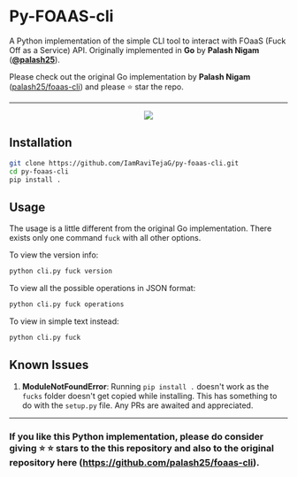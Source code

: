 # Py-FOAAS-cli

A Python implementation of the simple CLI tool to interact with FOaaS (Fuck Off as a Service) API. Originally implemented in **Go** by **Palash Nigam** ([**@palash25**](https://github.com/palash25)).

Please check out the original Go implementation by **Palash Nigam** ([palash25/foaas-cli](https://github.com/palash25/foaas-cli)) and please :star: star the repo.

***

<p align="center">
  <img src="https://github.com/IamRaviTejaG/py-foaas-cli/blob/master/assets/fuck.gif" />
</p>

## Installation
```bash
git clone https://github.com/IamRaviTejaG/py-foaas-cli.git
cd py-foaas-cli
pip install .
```

## Usage
The usage is a little different from the original Go implementation. There exists only one command `fuck` with all other options.

To view the version info:
```bash
python cli.py fuck version
```

To view all the possible operations in JSON format:
```bash
python cli.py fuck operations
```
To view in simple text instead:
```bash
python cli.py fuck
```

## Known Issues
1. **ModuleNotFoundError**: Running `pip install .` doesn't work as the `fucks` folder doesn't get copied while installing. This has something to do with the `setup.py` file. Any PRs are awaited and appreciated.

***
### If you like this Python implementation, please do consider giving :star: :star: stars to the this repository and also to the original repository here (https://github.com/palash25/foaas-cli).
